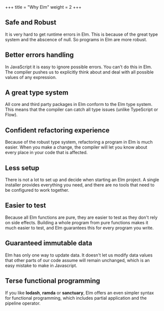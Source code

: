 +++
title       = "Why Elm"
weight      = 2
+++

## Safe and Robust

It is very hard to get runtime errors in Elm. This is because of the great type system and the abscence of null. So programs in Elm are more robust.

## Better errors handling

In JavaScript it is easy to ignore possible errors. You can't do this in Elm. The compiler pushes us to explicitly think about and deal with all possible values of any expression.

## A great type system

All core and third party packages in Elm conform to the Elm type system. This means that the compiler can catch all type issues (unlike TypeScript or Flow).

## Confident refactoring experience

Because of the robust type system, refactoring a program in Elm is much easier. When you make a change, the compiler will let you know about every place in your code that is affected.

## Less setup

There is not a lot to set up and decide when starting an Elm project. A single installer provides everything you need, and there are no tools that need to be configured to work together.

## Easier to test

Because all Elm functions are pure, they are easier to test as they don't rely on side effects. Building a whole program from pure functions makes it much easier to test, and Elm guarantees this for every program you write.

## Guaranteed immutable data

Elm has only one way to update data. It doesn't let us modify data values that other parts of our code assume will remain unchanged, which is an easy mistake to make in Javascript.

## Terse functional programming

If you like **lodash**, **ramda** or **sanctuary**, Elm offers an even simpler syntax for functional programming, which includes partial application and the pipeline operator.
